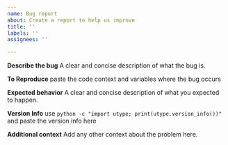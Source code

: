 ```yaml
---
name: Bug report
about: Create a report to help us improve
title: ''
labels: ''
assignees: ''

---
```


**Describe the bug**
A clear and concise description of what the bug is.

**To Reproduce**
paste the code context and variables where the bug occurs

**Expected behavior**
A clear and concise description of what you expected to happen.

**Version Info**
use `python -c "import utype; print(utype.version_info())"` and paste the version info here

**Additional context**
Add any other context about the problem here.
